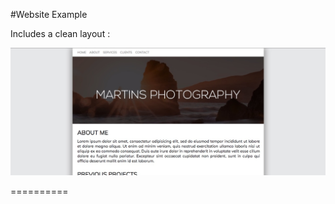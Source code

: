 #Website Example

Includes a clean layout :

![Screenshot](https://github.com/Littlenate2114/firstrepo/blob/master/css/screenshot.jpg)

==========
